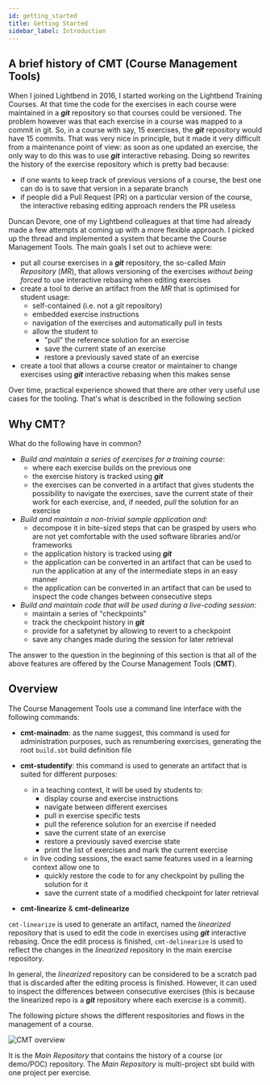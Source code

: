 ```yaml
---
id: getting_started
title: Getting Started
sidebar_label: Introduction
---
```


## A brief history of CMT (Course Management Tools)

When I joined Lightbend in 2016, I started working on the Lightbend Training Courses. At that
time the code for the exercises in each course were maintained in a **_git_** repository so that
courses could be versioned. The problem however was that each exercise in a course was mapped
to a commit in git. So, in a course with say, 15 exercises, the **_git_** repository would
have 15 commits. That was very nice in principle, but it made it very difficult from a
maintenance point of view: as soon as one updated an exercise, the only way to do this was
to use **_git_** interactive rebasing. Doing so rewrites the history of the exercise repository
which is pretty bad because:

- if one wants to keep track of previous versions of a course, the best one can do is to save
  that version in a separate branch
- if people did a Pull Request (PR) on a particular version of the course, the interactive rebasing
  editing approach renders the PR useless

Duncan Devore, one of my Lightbend colleagues at that time had already made a few attempts at
coming up with a more flexible approach. I picked up the thread and implemented a system that
became the Course Management Tools. The main goals I set out to achieve were:

- put all course exercises in a **_git_** repository, the so-called _Main Repository_ (_MR_), that
  allows versioning of the exercises _without being forced_ to use interactive rebasing
  when editing exercises
- create a tool to derive an artifact from the _MR_ that is optimised for student usage:
  - self-contained (i.e. not a git repository)
  - embedded exercise instructions
  - navigation of the exercises and automatically pull in tests
  - allow the student to
    - "pull" the reference solution for an exercise
    - save the current state of an exercise
    - restore a previously saved state of an exercise
- create a tool that allows a course creator or maintainer to change exercises using **_git_**
  interactive rebasing when this makes sense

Over time, practical experience showed that there are other very useful use cases for the tooling.
That's what is described in the following section

## Why CMT?

What do the following have in common?

- *Build and maintain a series of exercises for a training course*:
  - where each exercise builds on the previous one
  - the exercise history is tracked using **_git_**
  - the exercises can be converted in a artifact that gives students the
    possibility to navigate the exercises, save the current state of
    their work for each exercise, and, if needed, *pull* the solution
    for an exercise
- *Build and maintain a non-trivial sample application and*:
  - decompose it in bite-sized steps that can be grasped by users who
    are not yet comfortable with the used software libraries and/or
    frameworks
  - the application history is tracked using **_git_**
  - the application can be converted in an artifact that can be used
    to run the application at any of the intermediate steps in an
    easy manner
  - the application can be converted in an artifact that can be used
    to inspect the code changes between consecutive steps
- *Build and maintain code that will be used during a live-coding session*:
  - maintain a series of "checkpoints"
  - track the checkpoint history in **_git_**
  - provide for a safetynet by allowing to revert to a checkpoint
  - save any changes made during the session for later retrieval

The answer to the question in the beginning of this section is that all 
of the above features are offered by the Course Management Tools (**CMT**).

## Overview

The Course Management Tools use a command line interface with the
following commands:

- **cmt-mainadm**: as the name suggest, this command is used for administration
  purposes, such as renumbering exercises, generating the root `build.sbt`
  build definition file
- **cmt-studentify**: this command is used to generate an artifact that is suited
  for different purposes:
  - in a teaching context, it will be used by students to:
      - display course and exercise instructions
      - navigate between different exercises
      - pull in exercise specific tests
      - pull the reference solution for an exercise if needed
      - save the current state of an exercise
      - restore a previously saved exercise state
      - print the list of exercises and mark the current exercise
  - in live coding sessions, the exact same features used in a learning
    context allow one to
      - quickly restore the code to for any checkpoint by pulling the solution
        for it
      - save the current state of a modified checkpoint for later retrieval

- **cmt-linearize** & **cmt-delinearize**

`cmt-linearize` is used to generate an artifact, named the _linearized_ repository
that is used to edit the code in exercises using **_git_** interactive rebasing.
Once the edit process is finished, `cmt-delinearize` is used to reflect the
changes in the _linearized_ repository in the main exercise repository.

In general, the _linearized_ repository can be considered to be a scratch pad that is
discarded after the editing process is finished. However, it can used to inspect
the differences between consecutive exercises (this is because the linearized repo
is a **_git_** repository where each exercise is a commit).

The following picture shows the different respositories and flows in the management of a course.

![CMT overview](https://i.imgur.com/5FzwpLa.png)

It is the _Main Repository_ that contains the history of a course (or demo/POC) repository.
The _Main Repository_ is multi-project sbt build with one project per exercise.
